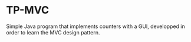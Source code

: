 # TP-MVC

Simple Java program that implements counters with a GUI, developped in order to learn the MVC design pattern.
